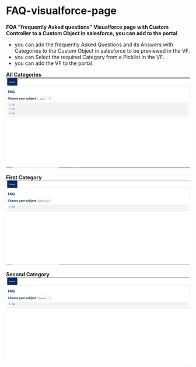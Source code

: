 # FAQ-visualforce-page
**FQA "frequently Asked questions" Visualforce page with Custom Controller to a Custom Object in salesforce, you can add to the portal**
- you can add the frequently Asked Questions and its Answers with Categories to the Custom Object in salesforce to be previewed in the VF.
- you can Select the required Category from a Picklist in the VF.
- you can add the VF to the portal.

**All Categories**
![](Test%20images/all%20Categories.JPG)

**First Category**
![](Test%20images/category%20A.JPG)

**Second Category**
![](Test%20images/category%20B.JPG)

